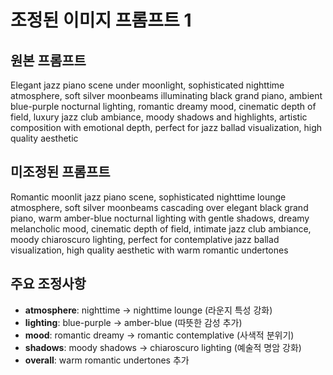 # 조정된 이미지 프롬프트 1

## 원본 프롬프트
Elegant jazz piano scene under moonlight, sophisticated nighttime atmosphere, soft silver moonbeams illuminating black grand piano, ambient blue-purple nocturnal lighting, romantic dreamy mood, cinematic depth of field, luxury jazz club ambiance, moody shadows and highlights, artistic composition with emotional depth, perfect for jazz ballad visualization, high quality aesthetic

## 미조정된 프롬프트
Romantic moonlit jazz piano scene, sophisticated nighttime lounge atmosphere, soft silver moonbeams cascading over elegant black grand piano, warm amber-blue nocturnal lighting with gentle shadows, dreamy melancholic mood, cinematic depth of field, intimate jazz club ambiance, moody chiaroscuro lighting, perfect for contemplative jazz ballad visualization, high quality aesthetic with warm romantic undertones

## 주요 조정사항
- **atmosphere**: nighttime → nighttime lounge (라운지 특성 강화)
- **lighting**: blue-purple → amber-blue (따뜻한 감성 추가)  
- **mood**: romantic dreamy → romantic contemplative (사색적 분위기)
- **shadows**: moody shadows → chiaroscuro lighting (예술적 명암 강화)
- **overall**: warm romantic undertones 추가